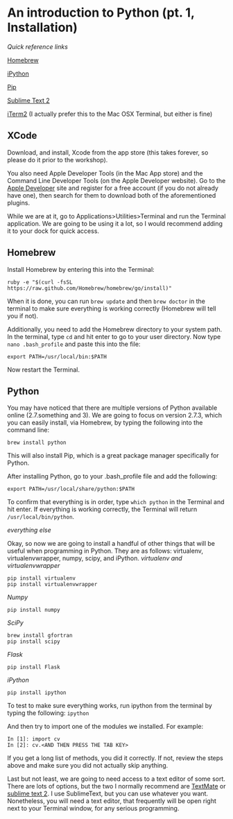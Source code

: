 # An introduction to Python (pt. 1, Installation)

*Quick reference links*

[Homebrew](http://brew.sh/)

[iPython](http://ipython.org/)

[Pip](http://pypi.python.org/pypi/pip)

[Sublime Text 2](http://www.sublimetext.com/2)

[iTerm2](http://www.iterm2.com/) (I actually prefer this to the Mac OSX Terminal, but either is fine)

## XCode

Download, and install, Xcode from the app store (this takes forever, so please do it prior to the workshop).

You also need Apple Developer Tools (in the Mac App store) and the Command Line Developer Tools (on the Apple Developer website). Go to the [Apple Developer](https://developer.apple.com/) site and register for a free account (if you do not already have one), then search for them to download both of the aforementioned plugins.

While we are at it, go to Applications>Utilities>Terminal and run the Terminal application. We are going to be using it a lot, so I would recommend adding it to your dock for quick access.

## Homebrew
Install Homebrew by entering this into the Terminal:

```
ruby -e "$(curl -fsSL https://raw.github.com/Homebrew/homebrew/go/install)"
```

When it is done, you can run ```brew update``` and then ```brew doctor``` in the terminal to make sure everything is working correctly (Homebrew will tell you if not).

Additionally, you need to add the Homebrew directory to your system path. In the terminal, type ```cd``` and hit enter to go to your user directory. Now type ```nano .bash_profile``` and paste this into the file:

```
export PATH=/usr/local/bin:$PATH
```

Now restart the Terminal.

## Python
You may have noticed that there are multiple versions of Python available online (2.7.something and 3). We are going to focus on version 2.7.3, which you can easily install, via Homebrew, by typing the following into the command line:

```
brew install python
```

This will also install Pip, which is a great package manager specifically for Python.

After installing Python, go to your .bash_profile file and add the following:

```
export PATH=/usr/local/share/python:$PATH
```

To confirm that everything is in order, type ```which python``` in the Terminal and hit enter. If everything is working correctly, the Terminal will return ```/usr/local/bin/python```.

*everything else*

Okay, so now we are going to install a handful of other things that will be useful when programming in Python. They are as follows: virtualenv, virtualenvwrapper, numpy, scipy, and iPython.
*virtualenv and virtualenvwrapper*
```
pip install virtualenv
pip install virtualenvwrapper
```
*Numpy*
```
pip install numpy
```
*SciPy*
```
brew install gfortran
pip install scipy
```
*Flask*
```
pip install Flask
```
*iPython*
```
pip install ipython
```

To test to make sure everything works, run ipython from the terminal by typing the following:
```ipython```

And then try to import one of the modules we installed. For example:
```
In [1]: import cv
In [2]: cv.<AND THEN PRESS THE TAB KEY>
```

If you get a long list of methods, you did it correctly. If not, review the steps above and make sure you did not actually skip anything.

Last but not least, we are going to need access to a text editor of some sort. There are lots of options, but the two I normally recommend are [TextMate](http://macromates.com/) or [sublime text 2](http://www.sublimetext.com/). I use SublimeText, but you can use whatever you want. Nonetheless, you will need a text editor, that frequently will be open right next to your Terminal window, for any serious programming.